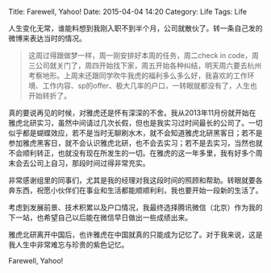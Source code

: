 Title: Farewell, Yahoo!
Date: 2015-04-04 14:20
Category: Life
Tags: Life

人生变化无常，谁能料想到我刚入职不到半个月，公司就散伙了。转一条自己发的微博来表达当时的情况。
>这周过得跟做梦一样，周一刚安排好本周的任务，周二check in code，周三公司就关门了，周四开始找下家，周五开始各种纠结，明天周六要去杭州考察地形。上周末还跟同学吹牛我虎的福利多么多么好，我喜欢的工作环境、工作内容、sp的offer、极大几率的户口，一转眼就都没有了，人生也开始转折了。

真的要说再见的时候，对雅虎还是怀有深深的不舍。我从2013年11月份就开始在雅虎北研实习，虽然中间请过几次长假，但也是我实习过时间最长的公司了。一切似乎都是蝴蝶效应，若不是当时无聊刷水木，就不会知道雅虎北研黑客日；若不是参加雅虎黑客日，就不会认识雅虎北研，也不会去实习；若不是去实习，当然也就不会顺利转正，也就没有现在所发生的一切。在雅虎的这一年多里，我有好多个周末会去公司上自习，那段时间过得非常充实。

非常感谢组里的同事们，尤其是我的经理对我这段时间的照顾和帮助。转眼就要各奔东西，祝愿小伙伴们在事业和生活都能顺顺利利，我也要开始一段新的生活了。

考虑到发展前景、技术积累以及户口情况，我最终选择腾讯微信（北京）作为我的下一站，也希望自己以后能在微信早日做出一些成绩出来。

雅虎北研离开中国后，也许雅虎在中国就真的只能成为记忆了。对于我来说，这是我人生中非常难忘与珍贵的紫色记忆。

Farewell, Yahoo!
